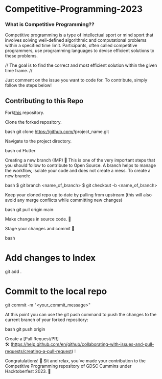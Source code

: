 # Competitive-Programming-2023

### What is Competitive Programming??

Competitive programming is a type of intellectual sport or mind sport that involves solving well-defined algorithmic and computational problems within a specified time limit. Participants, often called competitive programmers, use programming languages to devise efficient solutions to these problems.

// The goal is to find the correct and most efficient solution within the given time frame. //

Just comment on the issue you want to code for. To contribute, simply follow the steps below!

## Contributing to this Repo

Fork[this](https://github.com/Google-Developer-Student-Club-CCOEW/Competitive-Programming/fork) repository.

Clone the forked repository.

bash
git clone https://github.com/<your-github-username>/project_name.git

Navigate to the project directory.

bash
cd Flutter


 Creating a new branch (IMP) 🌱
This is one of the very important steps that you should follow to contribute to Open Source. A branch helps to manage the workflow, isolate your code and does not create a mess. To create a new branch:

bash
$ git branch <name_of_branch>
$ git checkout -b <name_of_branch>


Keep your cloned repo up to date by pulling from upstream (this will also avoid any merge conflicts while committing new changes)

bash
git pull origin main


Make changes in source code. 🚀

Stage your changes and commit 📝

bash
# Add changes to Index
git add .

# Commit to the local repo
git commit -m "<your_commit_message>"


At this point you can use the git push command to push the changes to the current branch of your forked repository:

bash
git push origin <branch-name>


Create a [Pull Request/PR]  
🛠 (https://help.github.com/en/github/collaborating-with-issues-and-pull-requests/creating-a-pull-request) !

Congratulations!  🎉 Sit and relax, you've made your contribution to the Competitive Programming repository of GDSC Cummins under Hacktoberfest 2023.  🌟

